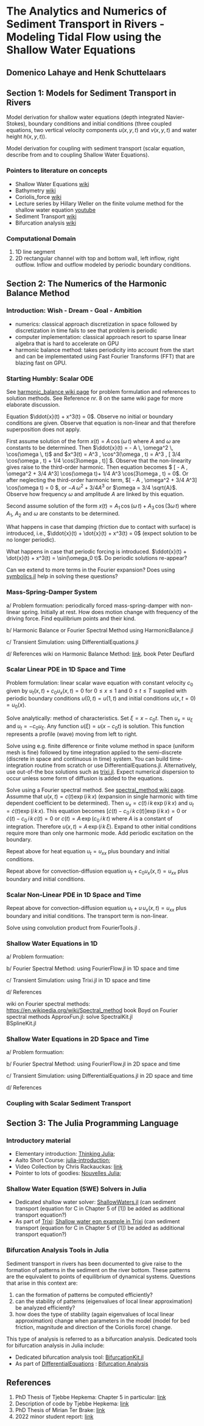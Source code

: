 # The Analytics and Numerics of Sediment Transport in Rivers - Modeling Tidal Flow using the Shallow Water Equations 

## Domenico Lahaye and Henk Schuttelaars 

## Section 1: Models for Sediment Transport in Rivers

Model derivation for shallow water equations (depth integrated Navier-Stokes), boundary conditions and initial conditions (three coupled equations, two vertical velocity components $u(x,y,t)$ and $v(x,y,t)$ and water height $h(x,y,t)$). 

Model derivation for coupling with sediment transport (scalar equation, describe from and to coupling Shallow Water Equations). 

### Pointers to literature on concepts 
- Shallow Water Equations [wiki](https://en.wikipedia.org/wiki/Shallow_water_equations)
- Bathymetry [wiki](https://en.wikipedia.org/wiki/Bathymetry)
- Coriolis_force [wiki](https://en.wikipedia.org/wiki/Coriolis_force) 
- Lecture series by Hillary Weller on the finite volume method for the shallow water equation [youtube](https://www.youtube.com/watch?v=1wWHqltukXo&t=46s)
- Sediment Transport [wiki](https://en.wikipedia.org/wiki/Sediment_transport)
- Bifurcation analysis [wiki](https://en.wikipedia.org/wiki/Bifurcation_theory) 

### Computational Domain

1. 1D line segment 
2. 2D rectangular channel with top and bottom wall, left inflow, right outflow. Inflow and outflow modeled by periodic boundary conditions. 

## Section 2: The Numerics of the Harmonic Balance Method 

### Introduction: Wish - Dream - Goal - Ambition 

- numerics: classical approach discretization in space followed by discretization in time fails to see that problem is periodic 
- computer implementation: classical approach resort to sparse linear algebra that is hard to accelerate on GPU
- harmonic balance method: takes periodicity into account from the start and can be implementated using Fast Fourier Transforms (FFT) that are blazing fast on GPU. 

### Starting Humbly: Scalar ODE 

See [harmonic_balance wiki page](https://en.wikipedia.org/wiki/Harmonic_balance) for problem formulation and references to solution methods. See Reference nr. 8 on the same wiki page for more elaborate discussion. 

Equation $\ddot{x}(t) + x^3(t) = 0$. Observe no initial or boundary conditions are given. Observe that equation is non-linear and that therefore superposition does not apply.  

First assume solution of the form $x(t) = A \, \cos(\omega \, t)$ where $A$ and $\omega$ are constants to be determined. Then $\ddot{x}(t) = - A \, \omega^2 \, \cos(\omega \, t)$ and 
$x^3(t) = A^3 \, \cos^3(\omega \, t) = A^3 \, [ 3/4 \cos(\omega \, t) + 1/4 \cos(3\omega \, t)] $. Observe that the non-linearity gives raise to the third-order harmonic. Then equation becomes 
$ [ - A \, \omega^2 + 3/4 A^3] \cos(\omega t)+ 1/4 A^3 \cos(3\omega \, t) = 0$. Or after neglecting the third-order harmonic term, $[ - A \, \omega^2 + 3/4 A^3] \cos(\omega t) = 0 $, or $- A \, \omega^2 + 3/4 A^3$ or 
$\omega = 3/4 \sqrt{A}$. Observe how frequency $\omega$ and amplitude $A$ are linked by this equation. 

Second assume solution of the form $x(t) = A_1 \, \cos(\omega \, t) + A_3 \, \cos(3 \omega \, t)$ where $A_1$, $A_2$ and $\omega$ are constants to be determined.

What happens in case that damping (friction due to contact with surface) is introduced, i.e., $\ddot{x}(t) + \dot{x}(t) + x^3(t) = 0$ (expect solution to be no longer periodic). 

What happens in case that periodic forcing is introduced. $\ddot{x}(t) + \dot{x}(t) + x^3(t) = \sin(\omega_0 t)$. Do periodic solutions re-appear? 

Can we extend to more terms in the Fourier expansion? Does using [symbolics.jl](https://symbolics.juliasymbolics.org/stable/) help in solving these questions? 

### Mass-Spring-Damper System 

a/ Problem formuation: periodically forced mass-spring-damper with non-linear spring. Initially at rest. How does motion change with frequency of the driving force. Find equilibrium points and their kind. 

b/ Harmonic Balance or Fourier Spectral Method using HarmonicBalance.jl 

c/ Transient Simulation: using DifferentialEquations.jl 

d/ References 
wiki on Harmonic Balance Method: [link](https://en.wikipedia.org/wiki/Harmonic_balance). 
book Peter Deuflard 

### Scalar Linear PDE in 1D Space and Time 

Problem formulation: linear scalar wave equation with constant velocity $c_0$ given by $u_t(x,t) + c_0 u_x(x,t) = 0$ for $0 \leq x \leq 1$ and $0 \leq t \leq T$ supplied with periodic boundary conditions $u(0,t) = u(1,t)$ and initial conditions $u(x,t=0) = u_0(x)$.

Solve analytically: method of characteristics. Set $\xi = x - c_0 t$. Then $u_x = u_{\xi}$ and $u_t = - c_0 u_{\xi}$. Any function $u(\xi) = u(x - c_0 t)$ is solution. This function represents a profile (wave) moving from left to right.  

Solve using e.g. finite difference or finite volume method in space (uniform mesh is fine) followed by time integration applied to the semi-discrete (discrete in space and continuous in time) system. You can build time-integration routine from scratch or use DifferentialEquations.jl. Alternatively, use out-of-the box solutions such as [trixi.jl](https://trixi-framework.github.io). Expect numerical dispersion to occur unless some form of diffusion is added to the equations.  

Solve using a Fourier spectral method. See [spectral_method wiki page](https://en.wikipedia.org/wiki/Spectral_method). Assumme that $u(x,t) = c(t) \exp(i \, k \, x)$ (expansion in single harmonic with time dependent coefficient to be determined). Then $u_x = c(t) \, i \, k \, \exp(i \, k \, x)$ and $u_t = \dot{c}(t) \exp(i \, k \, x)$. This equation becomes $[ \dot{c}(t) - c_0 \, i \, k \, c(t) ]\exp(i \, k \, x) = 0$ or $\dot{c}(t) - c_0 \, i \, k \, c(t) = 0$ or $c(t) = A \, \exp( c_0 \, i \, k \, t)$ where $A$ is a constant of integration. Therefore $u(x,t) = A \, \exp(i \, k \, \xi)$. Expand to other initial conditions require more than only one harmonic mode. Add periodic excitation on the boundary. 


Repeat above for heat equation $u_t = u_{xx}$ plus boundary and initial conditions. 

Repeat above for convection-diffusion equation $u_t + c_0 u_x(x,t) = u_{xx}$ plus boundary and initial conditions.

### Scalar Non-Linear PDE in 1D Space and Time

Repeat above for convection-diffusion equation $u_t + u \, u_x(x,t) = u_{xx}$ plus boundary and initial conditions. The transport term is non-linear. 

Solve using convolution product from FourierTools.jl . 

### Shallow Water Equations in 1D 
												
a/ Problem formuation: 

b/ Fourier Spectral Method: using FourierFlow.jl in 1D space and time 

c/ Transient Simulation: using Trixi.jl in 1D space and time

d/ References 

wiki on Fourier spectral methods: https://en.wikipedia.org/wiki/Spectral_method
book Boyd on Fourier spectral methods 
ApproxFun.jl: solve 
SpectralKit.jl  
BSplineKit.jl 

### Shallow Water Equations in 2D Space and Time 

a/ Problem formuation: 

b/ Fourier Spectral Method: using FourierFlow.jl in 2D space and time

c/ Transient Simulation: using DifferentialEquations.jl in 2D space and time

d/ References 

### Coupling with Scalar Sediment Transport

## Section 3: The Julia Programming Language 

### Introductory material 

- Elementary introduction: [Thinking Julia](https://benlauwens.github.io/ThinkJulia.jl/latest/book.html);
- Aalto Short Course: [julia-introduction](https://github.com/AaltoRSE/julia-introduction); 
- Video Collection by Chris Rackauckas: [link](https://www.youtube.com/playlist?list=PLCAl7tjCwWyGjdzOOnlbGnVNZk0kB8VSa) 
- Pointer to lots of goodies: [Nouvelles Julia](https://pnavaro.github.io/NouvellesJulia/pages/2022_03.html); 

### Shallow Water Equation (SWE) Solvers in Julia 

- Dedicated shallow water solver: [ShallowWaters.jl](https://github.com/milankl/ShallowWaters.jl) (can sediment transport (equation for C in Chapter 5 of [1]) be added as additional transport equation?)  
- As part of [Trixi](https://github.com/trixi-framework/Trixi.jl): [Shallow water eqn example in Trixi](https://github.com/trixi-framework/Trixi.jl/blob/main/examples/structured_2d_dgsem/elixir_shallowwater_source_terms.jl) (can sediment transport (equation for C in Chapter 5 of [1]) be added as additional transport equation?) 

### Bifurcation Analysis Tools in Julia 

Sediment transport in rivers has been documented to give raise to the formation of patterns in the sediment on the river bottom. These patterns are the equivalent to points of equilibrium of dynamical systems. Questions that arise in this context are: 
1. can the formation of patterns be computed efficiently?
2. can the stability of patterns (eigenvalues of local linear approximation) be analyzed efficiently? 
3. how does the type of stability (again eigenvalues of local linear approximation) change when parameters in the model (model for bed friction, magnitude and direction of the Coriolis force) change. 

This type of analysis is referred to as a bifurcation analysis. Dedicated tools for bifurcation analysis in Julia include: 
- Dedicated bifurcation analysis tool: [BifurcationKit.jl](https://github.com/bifurcationkit/BifurcationKit.jl)
- As part of [DifferentialEquations](https://diffeq.sciml.ai/stable/) : [Bifurcation Analysis](https://diffeq.sciml.ai/stable/analysis/bifurcation/) 

## References 

1. PhD Thesis of Tjebbe Hepkema: Chapter 5 in particular: [link](https://mega.nz/file/nMF2DaDA#W-nuZ_LKQkcN8x-dZiXY4VD1gNRiTzf46RH0RQCEP9E)
2. Description of code by Tjebbe Hepkema: [link](https://mega.nz/file/vJMmjZpA#8DapHLz7mGZsncUJTT2i3J4yukdMyz0oqmiUjXrsVbY)
3. PhD Thesis of Mirian Ter Brake: [link](https://repository.tudelft.nl/islandora/object/uuid:5cfcad13-0140-4ecc-a61b-217191b7611f?collection=research)
4. 2022 minor student report: [link](https://mega.nz/file/zMVySRYS#Pojfaiy0OrE1bncgTiRftYnuLzmDgiZM4t_xEneQSGQ)


```julia

```


```julia

```
